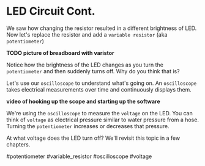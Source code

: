 # LED Circuit Cont.

We saw how changing the resistor resulted in a different brightness of LED.  Now let's replace the resistor and add a `variable resistor` (aka `potentiometer`)

**TODO picture of breadboard with varistor**

Notice how the brightness of the LED changes as you turn the `potentiometer` and then suddenly turns off.  Why do you think that is?

Let's use our `oscilloscope` to understand what's going on.  An `oscilloscope` takes electrical measurements over time and continuously displays them.

**video of hooking up the scope and starting up the software**

We're using the `oscilloscope` to measure the `voltage` on the LED.  You can think of `voltage` as electrical pressure similar to water pressure from a hose.  Turning the `potentiometer` increases or decreases that pressure.

At what voltage does the LED turn off? We'll revisit this topic in a few chapters.

#potentiometer #variable_resistor #oscilloscope #voltage 
